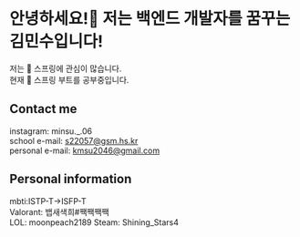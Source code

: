# __안녕하세요!🤚 저는 백엔드 개발자를 꿈꾸는 김민수입니다!__
저는 👀 스프링에 관심이 많습니다.  
현재 🌱 스프링 부트를 공부중입니다.
## __Contact me__
instagram: minsu._.06  
school e-mail: s22057@gsm.hs.kr  
personal e-mail: kmsu2046@gmail.com  
## __Personal information__
mbti:ISTP-T->ISFP-T  
Valorant: 뱁새색희#짹짹짹짹  
LOL: moonpeach2189
Steam: Shining_Stars4
